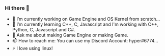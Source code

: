 ### Hi there 👋

- 🔭 I’m currently working on Game Engine and OS Kernel from scratch...
- 🌱 I’m currently learning C++, C, Javascript and I'm working with C++, Python, C, Javascript and C#.
- 💬 Ask me about making Game Engine or making Game.
- 📫 How to reach me: You can use my Discord Account: hyper#6774...
- ⚡ I love using linux!
